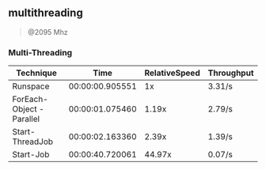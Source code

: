 
multithreading
--------------
> @2095 Mhz


### Multi-Threading


|Technique               |Time           |RelativeSpeed|Throughput|
|------------------------|---------------|-------------|----------|
|Runspace                |00:00:00.905551|1x           |3.31/s    |
|ForEach-Object -Parallel|00:00:01.075460|1.19x        |2.79/s    |
|Start-ThreadJob         |00:00:02.163360|2.39x        |1.39/s    |
|Start-Job               |00:00:40.720061|44.97x       |0.07/s    |




